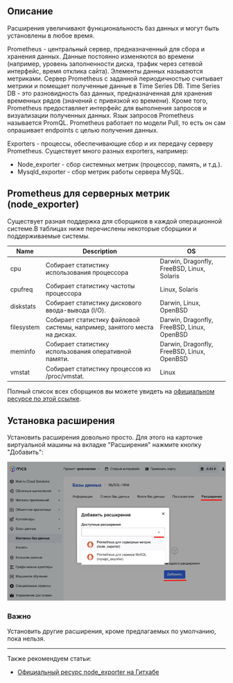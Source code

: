 ## Описание

Расширения увеличивают функциональность баз данных и могут быть установлены в любое время.

Prometheus - центральный сервер, предназначенный для сбора и хранения данных. Данные постоянно изменяются во времени (например, уровень заполненности диска, трафик через сетевой интерфейс, время отклика сайта). Элементы данных называются метриками. Сервер Prometheus с заданной периодичностью считывает метрики и помещает полученные данные в Time Series DB. Time Series DB - это разновидность баз данных, предназначенная для хранения временных рядов (значений с привязкой ко времени). Кроме того, Prometheus предоставляет интерфейс для выполнения запросов и визуализации полученных данных. Язык запросов Prometheus называется PromQL. Prometheus работает по модели Pull, то есть он сам опрашивает endpoints с целью получения данных.

Exporters - процессы, обеспечивающие сбор и их передачу серверу Prometheus. Существует много разных exporters, например:

- Node_exporter - сбор системных метрик (процессор, память, и т.д.).
- Mysqld_exporter - сбор метрик работы сервера MySQL.

## Prometheus для серверных метрик (node_exporter)

Существует разная поддержка для сборщиков в каждой операционной системе.В таблицах ниже перечислены некоторые сборщики и поддерживаемые системы.

| Name       | Description                                                               | OS                                         |
| ---------- |---------------------------------------------------------------------------| ------------------------------------------ |
| cpu        | Собирает статистику использования процессора                              | Darwin, Dragonfly, FreeBSD, Linux, Solaris |
| cpufreq    | Собирает статистику частоты процессора                                    | Linux, Solaris                             |
| diskstats  | Собирает статистику дискового ввода-вывода (I/O).                         | Darwin, Linux, OpenBSD                     |
| filesystem | Собирает статистику файловой системы, например, занятого места на дисках. | Darwin, Dragonfly, FreeBSD, Linux, OpenBSD |
| meminfo    | Собирает статистику использования оперативной памяти.                     | Darwin, Dragonfly, FreeBSD, Linux, OpenBSD |
| vmstat     | Собирает статистику процессов из /proc/vmstat.                            | Linux                                      |

Полный список всех сборщиков вы можете увидеть на [официальном ресурсе по этой ссылке](https://github.com/prometheus/node_exporter#collectors).

## Установка расширения

Установить расширения довольно просто. Для этого на карточке виртуальной машины на вкладке "Расширения" нажмите кнопку "Добавить":

![](./assets/1604483451702-1604483451702.png)

### **Важно**

Установить другие расширения, кроме предлагаемых по умолчанию, пока нельзя.

---

Также рекомендуем статьи:

- [](https://prometheus.io/download/#node_exporter)[Официальный ресурс node_exporter на Гитхабе](https://prometheus.io/download/#node_exporter)
